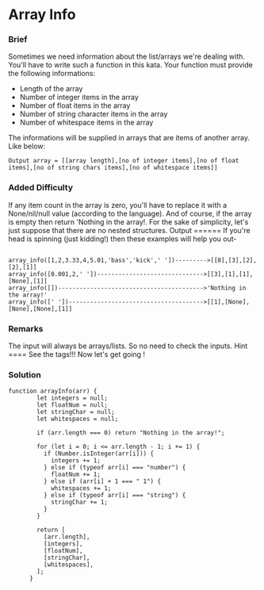 # Array Info

### Brief

Sometimes we need information about the list/arrays we're dealing with. You'll have to write such a function in this kata. Your function must provide the following informations:

- Length of the array
- Number of integer items in the array
- Number of float items in the array
- Number of string character items in the array
- Number of whitespace items in the array

The informations will be supplied in arrays that are items of another array. Like below:

`Output array = [[array length],[no of integer items],[no of float items],[no of string chars items],[no of whitespace items]]`

### Added Difficulty

If any item count in the array is zero, you'll have to replace it with a None/nil/null value (according to the language). And of course, if the array is empty then return 'Nothing in the array!. For the sake of simplicity, let's just suppose that there are no nested structures.
Output ====== If you're head is spinning (just kidding!) then these examples will help you out-

```

array_info([1,2,3.33,4,5.01,'bass','kick',' '])--------->[[8],[3],[2],[2],[1]]
array_info([0.001,2,' '])------------------------------>[[3],[1],[1],[None],[1]]
array_info([])----------------------------------------->'Nothing in the array!'
array_info([' '])-------------------------------------->[[1],[None],[None],[None],[1]]
```

### Remarks

The input will always be arrays/lists. So no need to check the inputs.
Hint ==== See the tags!!!
Now let's get going !

### Solution

```
function arrayInfo(arr) {
        let integers = null;
        let floatNum = null;
        let stringChar = null;
        let whitespaces = null;

        if (arr.length === 0) return "Nothing in the array!";

        for (let i = 0; i <= arr.length - 1; i += 1) {
          if (Number.isInteger(arr[i])) {
            integers += 1;
          } else if (typeof arr[i] === "number") {
            floatNum += 1;
          } else if (arr[i] + 1 === " 1") {
            whitespaces += 1;
          } else if (typeof arr[i] === "string") {
            stringChar += 1;
          }
        }

        return [
          [arr.length],
          [integers],
          [floatNum],
          [stringChar],
          [whitespaces],
        ];
      }
```
